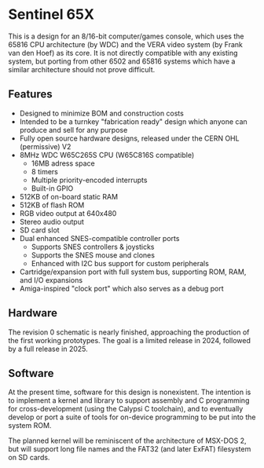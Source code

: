 # Sentinel 65X

This is a design for an 8/16-bit computer/games console, which uses
the 65816 CPU architecture (by WDC) and the VERA video system (by
Frank van den Hoef) as its core. It is not directly compatible with
any existing system, but porting from other 6502 and 65816 systems
which have a similar architecture should not prove difficult.

## Features

- Designed to minimize BOM and construction costs
- Intended to be a turnkey "fabrication ready" design which anyone
  can produce and sell for any purpose
- Fully open source hardware designs, released under the CERN OHL
  (permissive) V2
- 8MHz WDC W65C265S CPU (W65C816S compatible)
  - 16MB adress space
  - 8 timers
  - Multiple priority-encoded interrupts
  - Built-in GPIO
- 512KB of on-board static RAM
- 512KB of flash ROM
- RGB video output at 640x480
- Stereo audio output
- SD card slot
- Dual enhanced SNES-compatible controller ports
  - Supports SNES controllers & joysticks
  - Supports the SNES mouse and clones
  - Enhanced with I2C bus support for custom peripherals
- Cartridge/expansion port with full system bus, supporting ROM,
  RAM, and I/O expansions
- Amiga-inspired "clock port" which also serves as a debug port

## Hardware

The revision 0 schematic is nearly finished, approaching the production
of the first working prototypes. The goal is a limited release in 2024,
followed by a full release in 2025.

## Software

At the present time, software for this design is nonexistent. The
intention is to implement a kernel and library to support assembly
and C programming for cross-development (using the Calypsi C toolchain),
and to eventually develop or port a suite of tools for on-device
programming to be put into the system ROM.

The planned kernel will be reminiscent of the architecture of MSX-DOS
2, but will support long file names and the FAT32 (and later ExFAT)
filesystem on SD cards.
